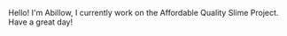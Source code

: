 Hello! I'm Abillow, I currently work on the Affordable Quality Slime Project. Have a great day!
<!---
Abillow1/Abillow1 is a ✨ special ✨ repository because its `README.md` (this file) appears on your GitHub profile.
You can click the Preview link to take a look at your changes.
--->

